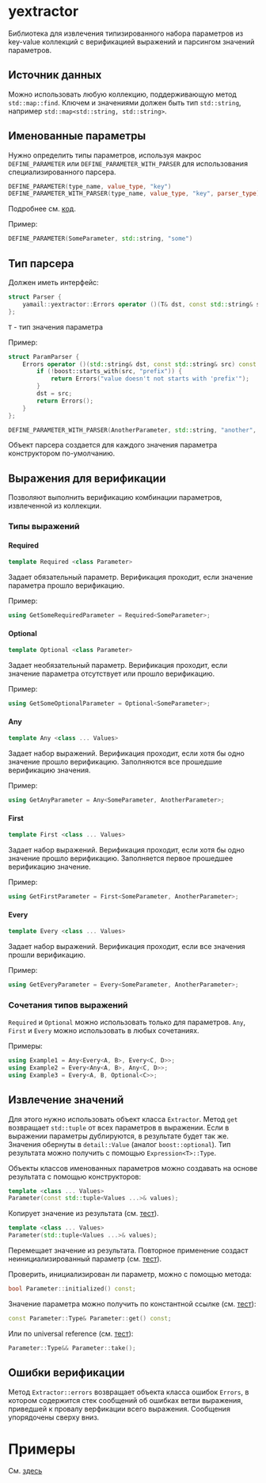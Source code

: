 # yextractor

Библиотека для извлечения типизированного набора параметров из key-value
коллекций с верификацией выражений и парсингом значений параметров.

## Источник данных

Можно использовать любую коллекцию, поддерживающую метод ```std::map::find```.
Ключем и значениями должен быть тип ```std::string```,
например ```std::map<std::string, std::string>```.

## Именованные параметры

Нужно определить типы параметров, используя макрос ```DEFINE_PARAMETER``` или
```DEFINE_PARAMETER_WITH_PARSER``` для использования специализированного парсера.

```c++
DEFINE_PARAMETER(type_name, value_type, "key")
DEFINE_PARAMETER_WITH_PARSER(type_name, value_type, "key", parser_type)
```

Подробнее см. [код](include/yamail/yextractor/parameter.hpp).

Пример:

```c++
DEFINE_PARAMETER(SomeParameter, std::string, "some")
```

## Тип парсера

Должен иметь интерфейс:

```c++
struct Parser {
    yamail::yextractor::Errors operator ()(T& dst, const std::string& src) const;
};
```

```T``` - тип значения параметра

Пример:
```c++
struct ParamParser {
    Errors operator ()(std::string& dst, const std::string& src) const {
        if (!boost::starts_with(src, "prefix")) {
            return Errors("value doesn't not starts with 'prefix'");
        }
        dst = src;
        return Errors();
    }
};

DEFINE_PARAMETER_WITH_PARSER(AnotherParameter, std::string, "another", ParamParser)
```

Объект парсера создается для каждого значения параметра конструктором по-умолчанию.

## Выражения для верификации

Позволяют выполнить верификацию комбинации параметров, извлеченной из коллекции.

### Типы выражений

#### Required

```c++
template Required <class Parameter>
```

Задает обязательный параметр. Верификация проходит, если значение параметра прошло верификацию.

Пример:

```c++
using GetSomeRequiredParameter = Required<SomeParameter>;
```

#### Optional

```c++
template Optional <class Parameter>
```

Задает необязательный параметр. Верификация проходит, если значение параметра отсутствует или прошло верификацию.

Пример:
```c++
using GetSomeOptionalParameter = Optional<SomeParameter>;
```

#### Any

```c++
template Any <class ... Values>
```

Задает набор выражений. Верификация проходит, если хотя бы одно значение прошло верификацию.
Заполняются все прошедшие верификацию значения.

Пример:

```c++
using GetAnyParameter = Any<SomeParameter, AnotherParameter>;
```

#### First

```c++
template First <class ... Values>
```

Задает набор выражений. Верификация проходит, если хотя бы одно значение прошло верификацию.
Заполняется первое прошедшее верификацию значение.

Пример:

```c++
using GetFirstParameter = First<SomeParameter, AnotherParameter>;
```

#### Every

```c++
template Every <class ... Values>
```

Задает набор выражений. Верификация проходит, если все значения прошли верификацию.

Пример:

```c++
using GetEveryParameter = Every<SomeParameter, AnotherParameter>;
```

### Сочетания типов выражений

```Required``` и ```Optional``` можно использовать только для параметров.
```Any```, ```First``` и ```Every``` можно использовать в любых сочетаниях.

Примеры:
```c++
using Example1 = Any<Every<A, B>, Every<C, D>>;
using Example2 = Every<Any<A, B>, Any<C, D>>;
using Example3 = Every<A, B, Optional<C>>;
```

## Извлечение значений

Для этого нужно использовать объект класса ```Extractor```.
Метод ```get``` возвращает ```std::tuple``` от всех параметров в выражении.
Если в выражении параметры дублируются, в результате будет так же.
Значения обернуты в ```detail::Value``` (аналог ```boost::optional```).
Тип результата можно получить с помощью ```Expression<T>::Type```.

Объекты классов именованных параметров можно создавать на основе результата с
помощью конструкторов:
```c++
template <class ... Values>
Parameter(const std::tuple<Values ...>& values);
```

Копирует значение из результата (см. [тест](tests/parameter.cpp#L25-L37)).

```c++
template <class ... Values>
Parameter(std::tuple<Values ...>& values);
```

Перемещает значение из результата. Повторное применение создаст
неинициализированный параметр (см. [тест](tests/parameter.cpp#L39-L50)).

Проверить, инициализирован ли параметр, можно с помощью метода:
```c++
bool Parameter::initialized() const;
```

Значение параметра можно получить по константной ссылке (см. [тест](tests/parameter.cpp#L65-L69)):
```c++
const Parameter::Type& Parameter::get() const;
```

Или по universal reference (см. [тест](tests/parameter.cpp#L71-L77)):
```c++
Parameter::Type&& Parameter::take();
```

## Ошибки верификации

Метод ```Extractor::errors``` возвращает объекта класса ошибок ```Errors```,
в котором содержится стек сообщений об ошибках ветви выражения, приведшей к
провалу верфикации всего выражения. Сообщения упорядочены сверху вниз.

# Примеры

См. [здесь](examples/main.cpp)
